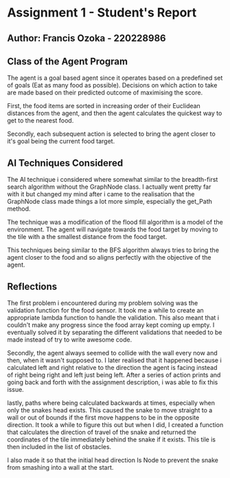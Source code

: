 # Assignment 1 - Student's Report

## Author: Francis Ozoka - 220228986

## Class of the Agent Program

The agent is a goal based agent since it operates based on a predefined set of goals (Eat as many food as possible). Decisions on which action to take are made based on their predicted outcome of maximising the score. 

First, the food items are sorted in increasing order of their Euclidean distances from the agent, and then the agent calculates the quickest way to get to the nearest food.

Secondly, each subsequent action is selected to bring the agent closer to it's goal being the current food target. 

## AI Techniques Considered

The AI technique i considered where somewhat similar to the breadth-first search algorithm without the GraphNode class. I actually went pretty far with it but changed my mind after i came to the realisation that the GraphNode class made things a lot more simple, especially the get_Path method.

The technique was a modification of the flood fill algorithm is a model of the environment. The agent will navigate towards the food target by moving to the tile with a the smallest distance from the food target.

This techniques being similar to the BFS algorithm always tries to bring the agent closer to the food and so aligns perfectly with the objective of the agent.

## Reflections

The first problem i encountered during my problem solving was the validation function for the food sensor. It took me a while to create an appropriate lambda function to handle the validation. This also meant that i couldn't make any progress since the food array kept coming up empty. I eventually solved it by separating the different validations that needed to be made instead of try to write awesome code.

Secondly, the agent always seemed to collide with the wall every now and then, when it wasn't supposed to. I later realised that it happened because i calculated left and right relative to the direction the agent is facing instead of right being right and left just being left. After a series of action prints and going back and forth with the assignment description, i was able to fix this issue.

lastly, paths where being calculated backwards at times, especially when only the snakes head exists. This caused the snake to move straight to a wall or out of bounds if the first move happens to be in the opposite direction. It took a while to figure this out but when I did, I created a function that calculates the direction of travel of the snake and returned the coordinates of the tile immediately behind the snake if it exists. This tile is then included in the list of obstacles.

I also made it so that the initial head direction Is Node to prevent the snake from smashing into a wall at the start.